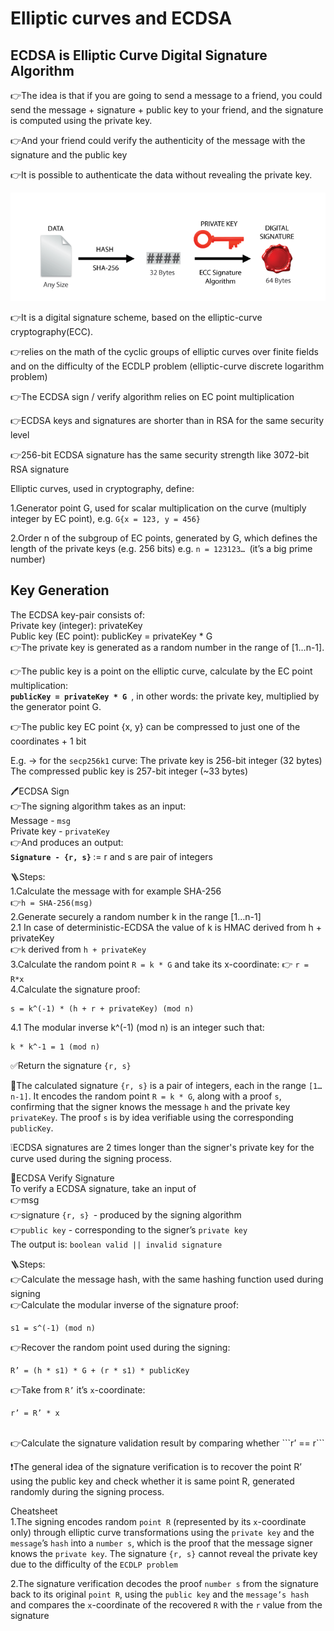 # Elliptic curves and ECDSA

<h2>ECDSA is Elliptic Curve Digital Signature Algorithm </h2>

👉The idea is that if you are going to send a message to a friend, you could send the message + signature + public key to your friend, and the signature is computed using the private key.

👉And your friend could verify the authenticity of the message with the signature and the public key

👉It is possible to authenticate the data without revealing the private key.

![ECDSA](../images/EC%20and%20ECDSA/ECDSA.png)

👉It is a digital signature scheme, based on the elliptic-curve cryptography(ECC).

👉relies on the math of the cyclic groups of elliptic curves over finite fields and on the difficulty of the ECDLP problem (elliptic-curve discrete logarithm problem)

👉The ECDSA sign / verify algorithm relies on EC point multiplication

👉ECDSA keys and signatures are shorter than in RSA for the same security level

👉256-bit ECDSA signature has the same security strength like 3072-bit RSA signature

Elliptic curves, used in cryptography, define:

1.Generator point G, used for scalar multiplication on the curve (multiply integer by EC point), e.g. ```G{x = 123, y = 456}```

2.Order n of the subgroup of EC points, generated by G, which defines the length of the private keys (e.g. 256 bits) e.g. ```n = 123123… ```(it’s a big prime number)

<h2>Key Generation</h2>
The ECDSA key-pair consists of: <br>
Private key (integer): privateKey <br>
Public key (EC point): publicKey = privateKey * G
<br>
👉The private key is generated as a random number in the range of [1…n-1].

👉The public key is a point on the elliptic curve, calculate by the EC point multiplication: <br>
<b>```publicKey = privateKey * G ```</b>, in other words: the private key, multiplied by the generator point G.

👉The public key EC point {x, y} can be compressed to just one of the coordinates + 1 bit

E.g. -> for the ```secp256k1``` curve:
The private key is 256-bit integer (32 bytes)
The compressed public key is 257-bit integer (~33 bytes)

🖊️ECDSA Sign <br>
👉The signing algorithm takes as an input: <br>
Message - ```msg``` <br>
Private key - ```privateKey``` <br>
👉And produces an output: <br>
<b>```Signature - {r, s}``` </b> := r and s are pair of integers

🪜Steps: <br>
1.Calculate the message with for example SHA-256 <br>
👉```h = SHA-256(msg)``` <br>
2.Generate securely a random number k in the range [1…n-1] <br>
2.1 In case of deterministic-ECDSA the value of k is HMAC derived from h + privateKey <br>
👉```k``` derived from ```h + privateKey``` <br>
3.Calculate the random point ```R = k * G``` and take its x-coordinate: 👉 ```r = R*x``` <br>
4.Calculate the signature proof: <br>

    s = k^(-1) * (h + r + privateKey) (mod n)

4.1 The modular inverse k^(-1) (mod n) is an integer such that:

    k * k^-1 = 1 (mod n)

✅Return the signature ```{r, s}```

📓The calculated signature ```{r, s}``` is a pair of integers, each in the range ```[1…n-1]```. It encodes the random point ```R = k * G```, along with a proof ```s```, confirming that the signer knows the message ```h``` and the private key ```privateKey```. The proof ```s``` is by idea verifiable using the corresponding ```publicKey```.

❕ECDSA signatures are 2 times longer than the signer's private key for the curve used during the signing process.

🔎ECDSA Verify Signature<br>
To verify a ECDSA signature, take an input of <br>
👉msg<br>
👉signature ```{r, s} ```- produced by the signing algorithm<br>
👉```public key``` - corresponding to the signer’s ```private key```<br>
The output is: ```boolean valid || invalid signature```

🪜Steps:<br>
👉Calculate the message hash, with the same hashing function used during signing<br>
👉Calculate the modular inverse of the signature proof:
                
    s1 = s^(-1) (mod n)

👉Recover the random point used during the signing:<br>

	R’ = (h * s1) * G + (r * s1) * publicKey

👉Take from ```R’``` it’s ```x```-coordinate: 

    r’ = R’ * x

<br>
👉Calculate the signature validation result by comparing whether ```r’ == r```
<br>

❗The general idea of the signature verification is to recover the point R’ using the public key and check whether it is same point R, generated randomly during the signing process.

Cheatsheet<br>
1️.The signing encodes random ```point R``` (represented by its ```x```-coordinate only) through elliptic curve transformations using the ```private key``` and the ```message```’s ```hash``` into a ```number s```, which is the proof that the message signer knows the ```private key```. The signature ```{r, s}``` cannot reveal the private key due to the difficulty of the ```ECDLP problem```

2️.The signature verification decodes the proof ```number s``` from the signature back to its original ```point R```, using the ```public key``` and the ```message’s hash``` and compares the ```x```-coordinate of the recovered ```R``` with the ```r``` value from the signature
